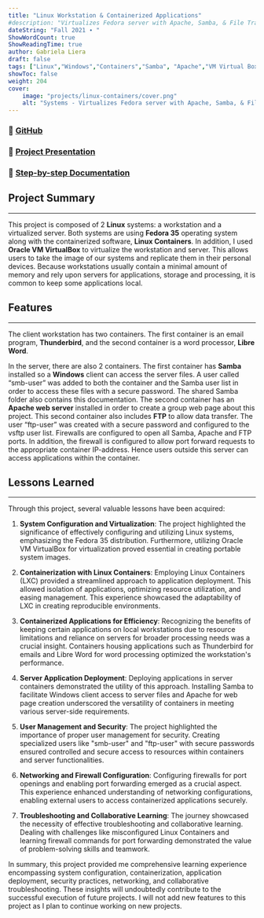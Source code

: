 ```yaml
---
title: "Linux Workstation & Containerized Applications"
#description: "Virtualizes Fedora server with Apache, Samba, & File Transfer Protocol containerized using Linux Containers (LXC)"
dateString: "Fall 2021 ∙ "
ShowWordCount: true
ShowReadingTime: true
author: Gabriela Liera
draft: false
tags: ["Linux","Windows","Containers","Samba", "Apache","VM Virtual Box", "Fedora", "Documentation"]
showToc: false
weight: 204
cover:
    image: "projects/linux-containers/cover.png"
    alt: "Systems - Virtualizes Fedora server with Apache, Samba, & File Transfer Protocol containerized using Linux Containers (LXC)"
--- 
```

### 🔗 [GitHub](https://github.com/gabrielaliera/Linux-Containerized_Applications)
### 🔗 [Project Presentation](https://github.com/gabrielaliera/Linux-Containerized_Applications/blob/main/Presentation_CISN-34.pdf)
### 🔗 [Step-by-step Documentation](https://github.com/gabrielaliera/Linux-Containerized_Applications/blob/main/Documentation_CISN34.pdf)

## Project Summary
***
This project is composed of 2 **Linux** systems: a workstation and a virtualized server. Both systems are using **Fedora 35** operating system along with the containerized software, **Linux Containers**. In addition, I used **Oracle VM VirtualBox** to virtualize the workstation and server. This allows users to take the image of our systems and replicate them in their personal devices. Because workstations usually contain a minimal amount of memory and rely upon servers for applications, storage and processing, it is common to keep some applications local.

## Features
***
The client workstation has two containers. The first container is an email program, **Thunderbird**, and the second container is a word processor, **Libre Word**.

In the server, there are also 2 containers. The first container has **Samba** installed so a **Windows** client can access the server files. A user called “smb-user” was added to both the container and the Samba user list in order to access these files with a secure password. The shared Samba folder also contains this documentation. The second container has an **Apache web server** installed in order to create a group web page about this project. This second container also includes **FTP** to allow data transfer. The user “ftp-user” was created with a secure password and configured to the vsftp user list. Firewalls are configured to open all Samba, Apache and FTP ports. In addition, the firewall is configured to allow port forward requests to the appropriate container IP-address. Hence users outside this server can access applications within the container.

## Lessons Learned
***
Through this project, several valuable lessons have been acquired:

1. **System Configuration and Virtualization**:
The project highlighted the significance of effectively configuring and utilizing Linux systems, emphasizing the Fedora 35 distribution. Furthermore, utilizing Oracle VM VirtualBox for virtualization proved essential in creating portable system images.

2. **Containerization with Linux Containers**:
Employing Linux Containers (LXC) provided a streamlined approach to application deployment. This allowed isolation of applications, optimizing resource utilization, and easing management. This experience showcased the adaptability of LXC in creating reproducible environments.

3. **Containerized Applications for Efficiency**:
Recognizing the benefits of keeping certain applications on local workstations due to resource limitations and reliance on servers for broader processing needs was a crucial insight. Containers housing applications such as Thunderbird for emails and Libre Word for word processing optimized the workstation's performance.

4. **Server Application Deployment**:
Deploying applications in server containers demonstrated the utility of this approach. Installing Samba to facilitate Windows client access to server files and Apache for web page creation underscored the versatility of containers in meeting various server-side requirements.

5. **User Management and Security**:
The project highlighted the importance of proper user management for security. Creating specialized users like "smb-user" and "ftp-user" with secure passwords ensured controlled and secure access to resources within containers and server functionalities.

6. **Networking and Firewall Configuration**:
Configuring firewalls for port openings and enabling port forwarding emerged as a crucial aspect. This experience enhanced understanding of networking configurations, enabling external users to access containerized applications securely.

7. **Troubleshooting and Collaborative Learning**:
The journey showcased the necessity of effective troubleshooting and collaborative learning. Dealing with challenges like misconfigured Linux Containers and learning firewall commands for port forwarding demonstrated the value of problem-solving skills and teamwork.

In summary, this project provided me comprehensive learning experience encompassing system configuration, containerization, application deployment, security practices, networking, and collaborative troubleshooting. These insights will undoubtedly contribute to the successful execution of future projects. I will not add new features to this project as I plan to continue working on new projects.

